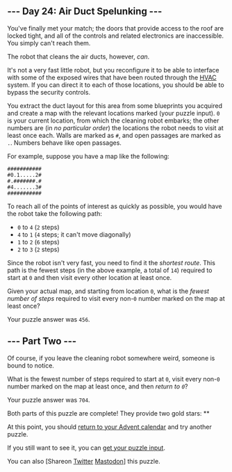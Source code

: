 \--- Day 24: Air Duct Spelunking ---
----------

You've finally met your match; the doors that provide access to the roof are locked tight, and all of the controls and related electronics are inaccessible. You simply can't reach them.

The robot that cleans the air ducts, however, *can*.

It's not a very fast little robot, but you reconfigure it to be able to interface with some of the exposed wires that have been routed through the [HVAC](https://en.wikipedia.org/wiki/HVAC) system. If you can direct it to each of those locations, you should be able to bypass the security controls.

You extract the duct layout for this area from some blueprints you acquired and create a map with the relevant locations marked (your puzzle input). `0` is your current location, from which the cleaning robot embarks; the other numbers are (in *no particular order*) the locations the robot needs to visit at least once each. Walls are marked as `#`, and open passages are marked as `.`. Numbers behave like open passages.

For example, suppose you have a map like the following:

```
###########
#0.1.....2#
#.#######.#
#4.......3#
###########

```

To reach all of the points of interest as quickly as possible, you would have the robot take the following path:

* `0` to `4` (`2` steps)
* `4` to `1` (`4` steps; it can't move diagonally)
* `1` to `2` (`6` steps)
* `2` to `3` (`2` steps)

Since the robot isn't very fast, you need to find it the *shortest route*. This path is the fewest steps (in the above example, a total of `14`) required to start at `0` and then visit every other location at least once.

Given your actual map, and starting from location `0`, what is the *fewest number of steps* required to visit every non-`0` number marked on the map at least once?

Your puzzle answer was `456`.

\--- Part Two ---
----------

Of course, if you leave the cleaning robot somewhere weird, someone is bound to notice.

What is the fewest number of steps required to start at `0`, visit every non-`0` number marked on the map at least once, and then *return to `0`*?

Your puzzle answer was `704`.

Both parts of this puzzle are complete! They provide two gold stars: \*\*

At this point, you should [return to your Advent calendar](/2016) and try another puzzle.

If you still want to see it, you can [get your puzzle input](24/input).

You can also [Shareon [Twitter](https://twitter.com/intent/tweet?text=I%27ve+completed+%22Air+Duct+Spelunking%22+%2D+Day+24+%2D+Advent+of+Code+2016&url=https%3A%2F%2Fadventofcode%2Ecom%2F2016%2Fday%2F24&related=ericwastl&hashtags=AdventOfCode) [Mastodon](javascript:void(0);)] this puzzle.